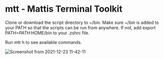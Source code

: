 # mtt - Mattis Terminal Toolkit

Clone or download the script directory to ~/bin.
Make sure ~/bin is added to your PATH so that the scripts can be run from anywhere.
If not, add export PATH=$PATH:$HOME/bin to your .zshrc file.  
  
Run mtt h to see available commands.

![Screenshot from 2021-12-23 11-42-11](https://user-images.githubusercontent.com/9746127/147229102-f5a5345d-a1d7-4364-bb4a-de833ad48601.png)
